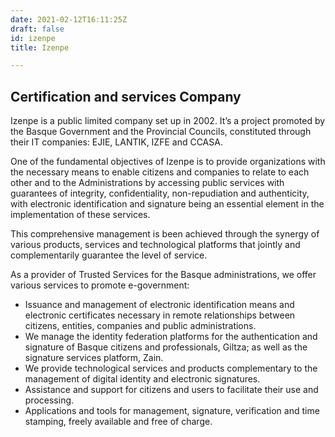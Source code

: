 ```yaml
---
date: 2021-02-12T16:11:25Z
draft: false
id: izenpe
title: Izenpe

---
```


## Certification and services Company

Izenpe is a public limited company set up in 2002. It’s a project promoted by the Basque Government and the Provincial Councils, constituted through their IT companies: EJIE, LANTIK, IZFE and CCASA.

One of the fundamental objectives of Izenpe is to provide organizations with the necessary means to enable citizens and companies to relate to each other and to the Administrations by accessing public services with guarantees of integrity, confidentiality, non-repudiation and authenticity, with electronic identification and signature being an essential element in the implementation of these services.

This comprehensive management is been achieved through the synergy of various products, services and technological platforms that jointly and complementarily guarantee the level of service.

As a provider of Trusted Services for the Basque administrations, we offer various services to promote e-government:
- Issuance and management of electronic identification means and electronic certificates necessary in remote relationships between citizens, entities, companies and public administrations.
- We manage the identity federation platforms for the authentication and signature of Basque citizens and professionals, Giltza; as well as the signature services platform, Zain.
- We provide technological services and products complementary to the management of digital identity and electronic signatures.
- Assistance and support for citizens and users to facilitate their use and processing.
- Applications and tools for management, signature, verification and time stamping, freely available and free of charge.
